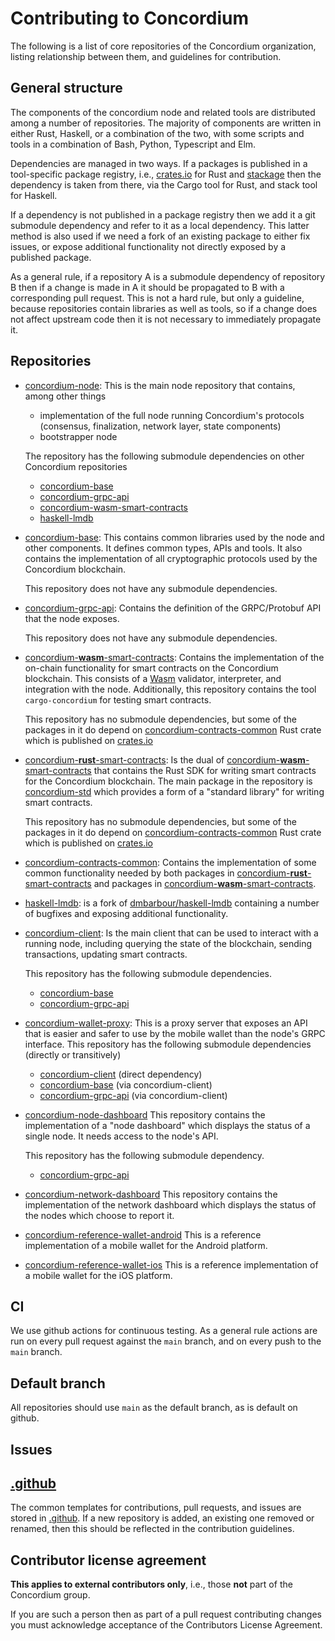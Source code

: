 # Contributing to Concordium

The following is a list of core repositories of the Concordium organization, listing relationship between them, and guidelines for contribution.

## General structure

The components of the concordium node and related tools are distributed among a number of repositories. The majority of components are written in either Rust, Haskell, or a combination of the two, with some scripts and tools in a combination of Bash, Python, Typescript and Elm.

Dependencies are managed in two ways. If a packages is published in a tool-specific package registry, i.e., [crates.io](https://crates.io) for Rust and [stackage](https://www.stackage.org) then the dependency is taken from there, via the Cargo tool for Rust, and stack tool for Haskell.

If a dependency is not published in a package registry then we add it a git submodule dependency and refer to it as a local dependency. This latter method is also used if we need a fork of an existing package to either fix issues, or expose additional functionality not directly exposed by a published package.

As a general rule, if a repository A is a submodule dependency of repository B then if a change is made in A it should be propagated to B with a corresponding pull request. This is not a hard rule, but only a guideline, because repositories contain libraries as well as tools, so if a change does not affect upstream code then it is not necessary to immediately propagate it.

## Repositories

- [concordium-node](https://github.com/Concordium/concordium-node):
  This is the main node repository that contains, among other things
  - implementation of the full node running Concordium's protocols (consensus, finalization, network layer, state components)
  - bootstrapper node

  The repository has the following submodule dependencies on other Concordium repositories
  - [concordium-base](https://github.com/Concordium/concordium-base)
  - [concordium-grpc-api](https://github.com/Concordium/concordium-grpc-api)
  - [concordium-wasm-smart-contracts](https://github.com/Concordium/concordium-wasm-smart-contracts)
  - [haskell-lmdb](https://github.com/Concordium/haskell-lmdb/)

- [concordium-base](https://github.com/Concordium/concordium-base):
  This contains common libraries used by the node and other components. It defines common types, APIs and tools. It also contains the implementation of all cryptographic protocols used by the Concordium blockchain.

  This repository does not have any submodule dependencies.

- [concordium-grpc-api](https://github.com/Concordium/concordium-grpc-api):
  Contains the definition of the GRPC/Protobuf API that the node exposes. 

  This repository does not have any submodule dependencies.

- [concordium-**wasm**-smart-contracts](https://github.com/Concordium/concordium-wasm-smart-contracts):
  Contains the implementation of the on-chain functionality for smart contracts on the Concordium blockchain. This consists of a [Wasm](https://webassembly.org/) validator, interpreter, and integration with the node. Additionally, this repository contains the tool `cargo-concordium` for testing smart contracts.

  This repository has no submodule dependencies, but some of the packages in it do depend on [concordium-contracts-common](https://docs.rs/concordium-contracts-common/) Rust crate which is published on [crates.io](https://crates.io)

- [concordium-**rust**-smart-contracts](https://github.com/Concordium/concordium-rust-smart-contracts):
  Is the dual of [concordium-**wasm**-smart-contracts](https://github.com/Concordium/concordium-wasm-smart-contracts) that contains the Rust SDK for writing smart contracts for the Concordium blockchain. The main package in the repository is [concordium-std](https://docs.rs/concordium-std) which provides a form of a "standard library" for writing smart contracts.

  This repository has no submodule dependencies, but some of the packages in it do depend on [concordium-contracts-common](https://docs.rs/concordium-contracts-common/) Rust crate which is published on [crates.io](https://crates.io)

- [concordium-contracts-common](https://github.com/Concordium/concordium-contracts-common): Contains the implementation of some common functionality needed by both packages in [concordium-**rust**-smart-contracts](https://github.com/Concordium/concordium-rust-smart-contracts) and packages in [concordium-**wasm**-smart-contracts](https://github.com/Concordium/concordium-wasm-smart-contracts).

- [haskell-lmdb](https://github.com/Concordium/haskell-lmdb/): is a fork of [dmbarbour/haskell-lmdb](https://github.com/dmbarbour/haskell-lmdb) containing a number of bugfixes and exposing additional functionality.

- [concordium-client](https://github.com/Concordium/concordium-client): Is the main client that can be used to interact with a running node, including querying the state of the blockchain, sending transactions, updating smart contracts.

  This repository has the following submodule dependencies.
  - [concordium-base](https://github.com/Concordium/concordium-base)
  - [concordium-grpc-api](https://github.com/Concordium/concordium-grpc-api)

- [concordium-wallet-proxy](https://github.com/Concordium/concordium-wallet-proxy): This is a proxy server that exposes an API that is easier and safer to use by the mobile wallet than the node's GRPC interface.
  This repository has the following submodule dependencies (directly or transitively)
  - [concordium-client](https://github.com/Concordium/concordium-client) (direct dependency)
  - [concordium-base](https://github.com/Concordium/concordium-base) (via concordium-client)
  - [concordium-grpc-api](https://github.com/Concordium/concordium-grpc-api) (via concordium-client)

- [concordium-node-dashboard](https://github.com/Concordium/concordium-node-dashboard)
  This repository contains the implementation of a "node dashboard" which displays the status of a single node. It needs access to the node's API.

  This repository has the following submodule dependency.
  - [concordium-grpc-api](https://github.com/Concordium/concordium-grpc-api)

- [concordium-network-dashboard](https://github.com/Concordium/concordium-network-dashboard)
  This repository contains the implementation of the network dashboard which displays the status of the nodes which choose to report it.

- [concordium-reference-wallet-android](https://github.com/Concordium/concordium-reference-wallet-android)
  This is a reference implementation of a mobile wallet for the Android platform.

- [concordium-reference-wallet-ios](https://github.com/Concordium/concordium-reference-wallet-ios)
  This is a reference implementation of a mobile wallet for the iOS platform.

## CI

We use github actions for continuous testing. As a general rule actions are run on every pull request against the `main` branch, and on every push to the `main` branch.

## Default branch

All repositories should use `main` as the default branch, as is default on github.

## Issues


## [.github](https://github.com/Concordium/.github)
   The common templates for contributions, pull requests, and issues are stored in [.github](https://github.com/Concordium/.github).
   If a new repository is added, an existing one removed or renamed, then this should be reflected in the contribution guidelines.

## Contributor license agreement

**This applies to external contributors only**, i.e., those **not** part of the Concordium group.

If you are such a person then as part of a pull request contributing changes you must acknowledge acceptance of the Contributors License Agreement.

